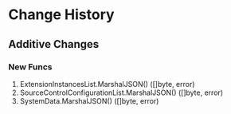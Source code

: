 # Change History

## Additive Changes

### New Funcs

1. ExtensionInstancesList.MarshalJSON() ([]byte, error)
1. SourceControlConfigurationList.MarshalJSON() ([]byte, error)
1. SystemData.MarshalJSON() ([]byte, error)
